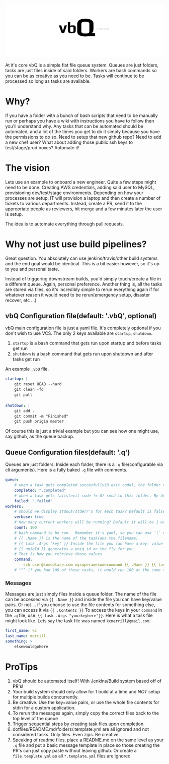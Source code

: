 ![vbQ](assets/vbQ.png "vbQ")

At it's core vbQ is a simple flat file queue system. Queues are just folders, tasks are just files inside of said folders. Workers are bash commands so you can be as creative as you need to be. Tasks will continue to be processed so long as tasks are available.

# Why?

If you have a folder with a bunch of bash scripts that need to be manually run or perhaps you have a wiki with instructions you have to follow then you'll understand why. Any tasks that can be automated should be automated, and a lot of the times you get to do it simply because you have the permissions to do so. Need to setup that new github repo? Need to add a new chef user? What about adding those public ssh keys to test/stage/prod boxes? Automate it!

# The vision

Lets use an example to onboard a new engineer. Quite a few steps might need to be done. Creating AWS credentials, adding said user to MySQL, provisioning dev/test/stage environments. Depending on how your processes are setup, IT will provision a laptop and then create a number of tickets to various departments. Instead, create a PR, send it to the appropriate people as reviewers, hit merge and a few minutes later the user is setup. 

The idea is to automate everything through pull requests.

# Why not just use build pipelines?

Great question. You absolutely can use jenkins/travis/other build systems and the end goal would be identical. This is a bit easier however, so it's up to you and personal taste. 

Instead of triggering downstream builds, you'd simply touch/create a file in a different queue. Again, personal preference. Another thing is, all the tasks are stored via files, so it's incredibly simple to rerun everything again if for whatever reason it would need to be rerun(emergency setup, disaster recover, etc ...)

## vbQ Configuration file(default: '.vbQ', optional)

vbQ main configuration file is just a yaml file. It's completely optional if you don't wish to use VCS. The only 2 keys available are `startup`, `shutdown`. 

1. `startup` is a bash command that gets run upon startup and before tasks get run
1. `shutdown` is a bash command that gets run upon shutdown and after tasks get run

An example `.vbQ` file.

```yaml
startup: |
    git reset HEAD --hard
    git clean -fd
    git pull

shutdown: |
    git add .
    git commit -m "Finished"
    git push origin master
```

Of course this is just a trivial example but you can see how one might use, say github, as the queue backup.

## Queue Configuration files(default: '.q')

Queues are just folders. Inside each folder, there is a `.q` file(configurable via cli arguments). Here is a fully baked `.q` file with comments. 

```yaml
queue:
    # when a task gets completed succesfully(0 exit code), the folder to send it to 
    completed: ".completed"
    # when a task gets fails(exit code != 0) send to this folder. By default it stays put and is the current directory
    failed: ".failed" 
workers:
    # should we display stdout/stderr's for each task? Default is false
    verbose: true 
    # How many current workers will be running? Default it will be 1 worker
    count: 100 
    # bash command to be run.  Remember it's yaml, so you can use `|` or `>` if need be.
    # {{ .Name }} is the name of the task(aka the filename)
    # {{ task .Args "key" }} Inside the file you can have a key: value sets inside. 
    # {{ uniqId }} generates a uniq id on the fly for you
    # That is how you retrieve those values
    command:
        ssh user@someplace.com mysuperawesomecommand {{ .Name }} {{ task .Args "key"}}
    # ^^^ if you had 100 of these tasks, it would run 100 at the same time due to the `count` key
```

### Messages

Messages are just simply files inside a queue folder. The name of the file can be accessed via `{{ .Name }}` and inside the file you can have key/value pairs. Or not ... if you choose to use the file contents for something else, you can access it via `{{ .Contents }}` To access the keys in your `command` in the `.q` file, use: `{{ task .Args "yourkeyhere"}}`. Here is what a task file might look like. Lets say the task file was named `kcmerrill@gmail.com`. 

```yaml
first_name: kc
last_name: merrill
something: >
    elsewouldgohere
```

# ProTips

1. vbQ should be automated itself! With Jenkins/Build system based off of PR's!
1. Your build system should only allow for 1 build at a time and _NOT_ setup for multiple builds concurrently.
1. Be creative. Use the key=value pairs, or use the whole file contents for stdin for a custom application.
1. To rerun the messages again, simply copy the correct files back to the top level of the queue
1. Trigger sequential steps by creating task files upon completion. 
1. dotfiles/README.md/folders/.template.yml are all ignored and not considered tasks. Only files. Even zips. Be creative.
1. Speaking of readme files, place a README.md on the same level as your `.q` file and put a basic message template in place so those creating the PR's can just copy paste without leaving github. Or create a `file.template.yml`  as all `*.template.yml` files are ignored